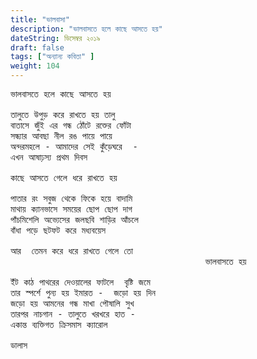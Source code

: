 ```yaml
---
title: "ভালবাসা"
description: "ভালবাসতে হলে কাছে আসতে হয়"
dateString: ডিসেম্বর ২০১৯  
draft: false
tags: ["অন্যান্য কবিতা" ]
weight: 104
---
```

<pre>
ভালবাসতে হলে কাছে আসতে হয় 

তালুতে উপুড় করে রাখতে হয় তালু 
বাতাসে জুঁই এর গন্ধ ঠোঁটে রক্তের ফোঁটা 
সন্ধ্যার আবছা নীল রঙ পায়ে পায়ে 
অন্দরমহলে - আমাদের সেই কুঁড়েঘরে  - 
এখন আষাঢ়স্য প্রথম দিবস 

কাছে আসতে গেলে ধরে রাখতে হয় 

পাতার রং সবুজ থেকে ফিকে হয়ে বাদামি 
মাথায় ক্যানভাসে সময়ের ছোপ ছোপ দাগ 
পাঁচমিশেলি অভ্যেসের জলছবি শাড়ির আঁচলে 
বাঁধা পড়ে ছটফট করে মধ্যবয়েস 

আর  তেমন করে ধরে রাখতে গেলে তো 
                                     ভালবাসতে হয় 

ইঁট কাঠ পাথরের দেওয়ালের ফাটলে  বৃষ্টি জমে  
তার স্পর্শে পুন্য হয় ইমারত -  জড়ো হয় দিন 
জড়ো হয় আমনের গন্ধ মাখা পৌষালি সুখ 
তারপর নাচগান - তালুতে খরখরে হাত - 
একান্ত ব্যক্তিগত ক্রিসমাস ক্যারোল 

ডালাস 

<pre>